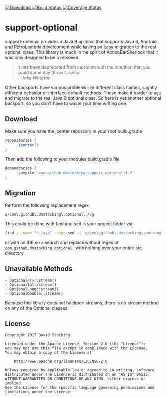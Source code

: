 [![Download](https://api.bintray.com/packages/buttink/support-optional/support-optional/images/download.svg) ](https://bintray.com/buttink/support-optional/support-optional/_latestVersion)
[![Build Status](https://travis-ci.org/dmstocking/support-optional.svg?branch=master)](https://travis-ci.org/dmstocking/support-optional)
[![Coverage Status](https://coveralls.io/repos/github/dmstocking/support-optional/badge.svg?branch=master)](https://coveralls.io/github/dmstocking/support-optional?branch=master)

support-optional
===============================================

support-optional provides a Java 9 optional that supports Java 6, Android and
RetroLambda development while having an easy migration to the real optional
class. This library is much in the spirit of ActionBarSherlock that it was only
designed to be a removed.

> It has been deprecated from inception with the intention that you could some
day throw it away. <br>
--<cite>Jake Wharton</cite>

Other backports have various problems like different class names, slightly
different behavior or interface default methods. These make it harder to use and
migrate to the real Java 9 optional class. So here is yet another optional
backport, so you don't have to waste your time writing one.

Download
-----
Make sure you have the jcenter repository in your root build.gradle
```gradle
repositories {
      jcenter()
}
```

Then add the following to your modules build.gradle file
```gradle
dependencies {
      compile 'com.github.dmstocking:support-optional:1.2'
}
```

Migration
---------

Perform the following replacement regex

```
s/com\.github\.dmstocking\.optional\.//g
```

This could be done with find and sed in your project folder via

```bash
find . -name "*.java" -exec sed -i 's/com\.github\.dmstocking\.optional\.//g' {} \;
```

or with an IDE so a search and replace without regex of
`com.github.dmstocking.optional.` with nothing over your entire src directory.

Unavailable Methods
-------------------

```
- Optional<T>::stream()
- OptionalInt::stream()
- OptionalLong::stream()
- OptionalDouble::stream()
```
Because this library does not backport streams, there is no stream method on any of the Optional
classes.

License
-------

```
Copyright 2017 David Stocking

Licensed under the Apache License, Version 2.0 (the "License");
you may not use this file except in compliance with the License.
You may obtain a copy of the License at

    http://www.apache.org/licenses/LICENSE-2.0

Unless required by applicable law or agreed to in writing, software
distributed under the License is distributed on an "AS IS" BASIS,
WITHOUT WARRANTIES OR CONDITIONS OF ANY KIND, either express or implied.
See the License for the specific language governing permissions and
limitations under the License.
```
